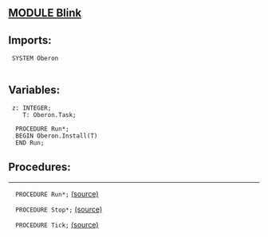 
## [MODULE Blink](https://github.com/io-core/System/blob/main/Blink.Mod)

  ## Imports:
` SYSTEM Oberon`

```
```
## Variables:
```
 z: INTEGER;
    T: Oberon.Task;
  
  PROCEDURE Run*;
  BEGIN Oberon.Install(T)
  END Run;

```
## Procedures:
---

`  PROCEDURE Run*;` [(source)](https://github.com/io-core/System/blob/main/Blink.Mod#L6)


`  PROCEDURE Stop*;` [(source)](https://github.com/io-core/System/blob/main/Blink.Mod#L10)


`  PROCEDURE Tick;` [(source)](https://github.com/io-core/System/blob/main/Blink.Mod#L14)

